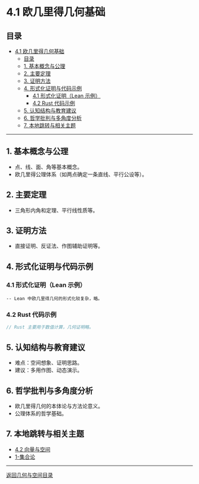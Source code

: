 # 4.1 欧几里得几何基础

## 目录

- [4.1 欧几里得几何基础](#41-欧几里得几何基础)
  - [目录](#目录)
  - [1. 基本概念与公理](#1-基本概念与公理)
  - [2. 主要定理](#2-主要定理)
  - [3. 证明方法](#3-证明方法)
  - [4. 形式化证明与代码示例](#4-形式化证明与代码示例)
    - [4.1 形式化证明（Lean 示例）](#41-形式化证明lean-示例)
    - [4.2 Rust 代码示例](#42-rust-代码示例)
  - [5. 认知结构与教育建议](#5-认知结构与教育建议)
  - [6. 哲学批判与多角度分析](#6-哲学批判与多角度分析)
  - [7. 本地跳转与相关主题](#7-本地跳转与相关主题)

---

## 1. 基本概念与公理

- 点、线、面、角等基本概念。
- 欧几里得公理体系（如两点确定一条直线、平行公设等）。

## 2. 主要定理

- 三角形内角和定理、平行线性质等。

## 3. 证明方法

- 直接证明、反证法、作图辅助证明等。

## 4. 形式化证明与代码示例

### 4.1 形式化证明（Lean 示例）

```lean
-- Lean 中欧几里得几何的形式化较复杂，略。
```

### 4.2 Rust 代码示例

```rust
// Rust 主要用于数值计算，几何证明略。
```

## 5. 认知结构与教育建议

- 难点：空间想象、证明思路。
- 建议：多用作图、动态演示。

## 6. 哲学批判与多角度分析

- 欧几里得几何的本体论与方法论意义。
- 公理体系的哲学基础。

## 7. 本地跳转与相关主题

- [4.2 向量与空间](../4.2-向量与空间.md)
- [1-集合论](../../1-集合论/README.md)

---

[返回几何与空间目录](../README.md)

